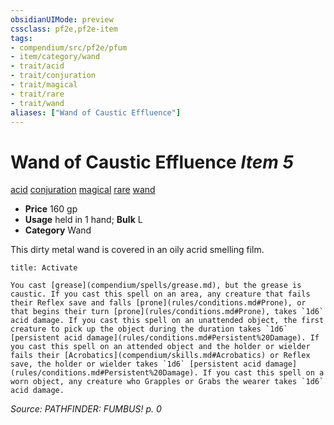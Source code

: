 ```yaml
---
obsidianUIMode: preview
cssclass: pf2e,pf2e-item
tags:
- compendium/src/pf2e/pfum
- item/category/wand
- trait/acid
- trait/conjuration
- trait/magical
- trait/rare
- trait/wand
aliases: ["Wand of Caustic Effluence"]
---
```

# Wand of Caustic Effluence *Item 5*  
[acid](rules/traits/acid.md "Acid Energy & Element Trait")  [conjuration](rules/traits/conjuration.md "Conjuration School Trait")  [magical](rules/traits/magical.md "Magical Item Trait")  [rare](rules/traits/rare.md "Rare Rarity Trait")  [wand](rules/traits/wand.md "Wand Item Trait")  

- **Price** 160 gp
- **Usage** held in 1 hand; **Bulk** L
- **Category** Wand

This dirty metal wand is covered in an oily acrid smelling film.

```ad-embed-ability
title: Activate

You cast [grease](compendium/spells/grease.md), but the grease is caustic. If you cast this spell on an area, any creature that fails their Reflex save and falls [prone](rules/conditions.md#Prone), or that begins their turn [prone](rules/conditions.md#Prone), takes `1d6` acid damage. If you cast this spell on an unattended object, the first creature to pick up the object during the duration takes `1d6` [persistent acid damage](rules/conditions.md#Persistent%20Damage). If you cast this spell on an attended object and the holder or wielder fails their [Acrobatics](compendium/skills.md#Acrobatics) or Reflex save, the holder or wielder takes `1d6` [persistent acid damage](rules/conditions.md#Persistent%20Damage). If you cast this spell on a worn object, any creature who Grapples or Grabs the wearer takes `1d6` acid damage.
```

*Source: PATHFINDER: FUMBUS! p. 0*